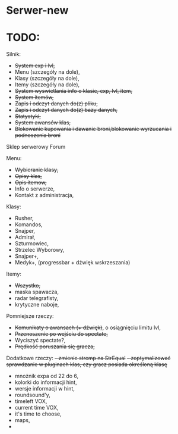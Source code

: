 # Serwer-new

# TODO:
Silnik:
- ~~System exp i lvl,~~ 
- Menu (szczegóły na dole),
- Klasy (szczegóły na dole),
- Itemy (szczegóły na dole),
- ~~System wyswietlania info o klasie, exp, lvl, item,~~
- ~~System itemów,~~
- ~~Zapis i odczyt danych do(z) pliku,~~
- ~~Zapis i odczyt danych do(z) bazy danych,~~
- ~~Statystyki,~~
- ~~System awansów klas,~~
- ~~Blokowanie kupowania i dawanie broni,blokowanie wyrzucania i podnoszenia broni~~

Sklep serwerowy
Forum


Menu:
- ~~Wybieranie klasy,~~
- ~~Opisy klas,~~
- ~~Opis itemow,~~
- Info o serwerze,
- Kontakt z administracja,

Klasy:
- Rusher,
- Komandos,
- Snajper,
- Admirał,
- Szturmowiec,
- Strzelec Wyborowy,
- Snajper+,
- Medyk+, (progressbar + dźwięk wskrzeszania)

Itemy:
- ~~Wszystko,~~
- maska spawacza,
- radar telegrafisty,
- krytyczne naboje,


Pomniejsze rzeczy:
- ~~Komunikaty o awansach (+ dźwięk)~~, o osiągnięciu limitu lvl, 
- ~~Przenoszenie po wejściu do spectate,~~
- Wyciszyć spectate?,
- ~~Prędkość poruszania się gracza,~~

Dodatkowe rzeczy:
~~- zmienic strcmp na StrEqual~~
~~- zoptymalizować sprawdzanie w pluginach klas, czy gracz posiada określoną klasę~~
- mnożnik expa od 22 do 6,
- kolorki do informacji hint,
- wersje informacji w hint,
- roundsound'y,
- timeleft VOX,
- current time VOX,
- it's time to choose,
- maps,
- 
